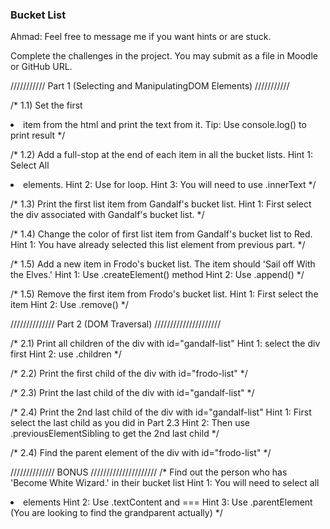 ### Bucket List

Ahmad: Feel free to message me if you want hints or are stuck.

Complete the challenges in the project. You may submit as a file in Moodle or GitHub URL.

/////////// Part 1 (Selecting and ManipulatingDOM Elements) ///////////

/* 1.1) Set the first <li> item from the html and print the text from it.
Tip: Use console.log() to print result
*/



/* 1.2) Add a full-stop at the end of each item in all the bucket lists.
Hint 1: Select All <li> elements.
Hint 2: Use for loop.
Hint 3: You will need to use .innerText
*/



/* 1.3) Print the first list item from Gandalf's bucket list.
Hint 1: First select the div associated with Gandalf's bucket list.
*/



/* 1.4) Change the color of first list item from Gandalf's bucket list to Red.
Hint 1: You have already selected this list element from previous part.
*/



/* 1.5) Add a new item in Frodo's bucket list.
The item should 'Sail off With the Elves.'
Hint 1: Use .createElement() method
Hint 2: Use .append()
*/


/* 1.5) Remove the first item from Frodo's bucket list.
Hint 1: First select the item
Hint 2: Use .remove()
*/



////////////// Part 2 (DOM Traversal) /////////////////////

/* 2.1) Print all children of the div with id="gandalf-list"
Hint 1: select the div first
Hint 2: use .children
*/



/* 2.2) Print the first child of the div with id="frodo-list" */


/* 2.3) Print the last child of the div with id="gandalf-list" */


/* 2.4) Print the 2nd last child of the div with id="gandalf-list"
Hint 1: First select the last child as you did in Part 2.3
Hint 2: Then use .previousElementSibling to get the 2nd last child
*/


/* 2.4) Find the parent element of the div with id="frodo-list" */




////////////// BONUS /////////////////////
/* Find out the person who has 'Become White Wizard.' in their bucket list
Hint 1: You will need to select all <li> elements
Hint 2: Use .textContent and ===
Hint 3: Use .parentElement (You are looking to find the grandparent actually)
*/
